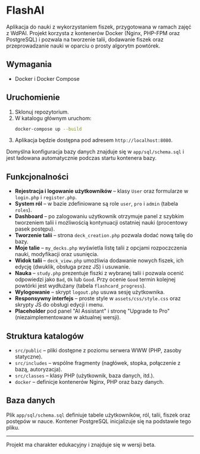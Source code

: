 # FlashAI

Aplikacja do nauki z wykorzystaniem fiszek, przygotowana w ramach zajęć z WdPAI. Projekt korzysta z kontenerów Docker (Nginx, PHP-FPM oraz PostgreSQL) i pozwala na tworzenie talii, dodawanie fiszek oraz przeprowadzanie nauki w oparciu o prosty algorytm powtórek.

## Wymagania

- Docker i Docker Compose

## Uruchomienie

1. Sklonuj repozytorium.
2. W katalogu głównym uruchom:
   ```bash
   docker-compose up --build
   ```
3. Aplikacja będzie dostępna pod adresem `http://localhost:8080`.

Domyślna konfiguracja bazy danych znajduje się w `app/sql/schema.sql` i jest ładowana automatycznie podczas startu kontenera bazy.

## Funkcjonalności

- **Rejestracja i logowanie użytkowników** – klasy `User` oraz formularze w `login.php` i `register.php`.
- **System ról** – w bazie zdefiniowane są role `user`, `pro` i `admin` (tabela `roles`).
- **Dashboard** – po zalogowaniu użytkownik otrzymuje panel z szybkim tworzeniem talii i możliwością kontynuacji ostatniej nauki (procentowy pasek postępu).
- **Tworzenie talii** – strona `deck_creation.php` pozwala dodać nową talię do bazy.
- **Moje talie** – `my_decks.php` wyświetla listę talii z opcjami rozpoczczenia nauki, modyfikacji oraz usunięcia.
- **Widok talii** – `deck_view.php` umożliwia dodawanie nowych fiszek, ich edycję (dwuklik, obsługa przez JS) i usuwanie.
- **Nauka** – `study.php` prezentuje fiszki z wybranej talii i pozwala ocenić odpowiedzi jako `Bad`, `Ok` lub `Good`. Przy ocenie `Good` termin kolejnej powtórki jest wydłużany (tabela `flashcard_progress`).
- **Wylogowanie** – skrypt `logout.php` usuwa sesję użytkownika.
- **Responsywny interfejs** – proste style w `assets/css/style.css` oraz skrypty JS do obsługi edycji i menu.
- **Placeholder** pod panel "AI Assistant" i stronę "Upgrade to Pro" (niezaimplementowane w aktualnej wersji).

## Struktura katalogów

- `src/public` – pliki dostępne z poziomu serwera WWW (PHP, zasoby statyczne).
- `src/includes` – wspólne fragmenty (nagłówek, stopka, połączenie z bazą, autoryzacja).
- `src/classes` – klasy PHP (użytkownik, baza danych, itd.).
- `docker` – definicje kontenerów Nginx, PHP oraz bazy danych.

## Baza danych

Plik `app/sql/schema.sql` definiuje tabele użytkowników, ról, talii, fiszek oraz postępów w nauce. Kontener PostgreSQL inicjalizuje się na podstawie tego pliku.

---

Projekt ma charakter edukacyjny i znajduje się w wersji beta.